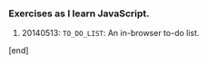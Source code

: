 ### Exercises as I learn JavaScript. 

 1. 20140513: `TO_DO_LIST`: An in-browser to-do list.

[end]
